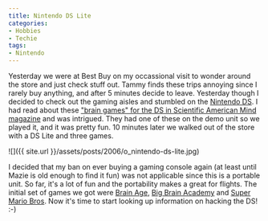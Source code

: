 ```yaml
---
title: Nintendo DS Lite
categories:
- Hobbies
- Techie
tags:
- Nintendo
---
```


Yesterday we were at Best Buy on my occassional visit to wonder around the store and just check stuff out. Tammy finds these trips annoying since I rarely buy anything, and after 5 minutes decide to leave. Yesterday though I decided to check out the gaming aisles and stumbled on the [Nintendo DS](http://www.nintendo.com/overviewds). I had read about these ["brain games" for the DS in Scientific American Mind magazine](http://www.sciam.com/article.cfm?articleID=00016C9D-2761-1477-9D3383414B7F0000&sc=I100478) and was intrigued. They had one of these on the demo unit so we played it, and it was pretty fun. 10 minutes later we walked out of the store with a DS Lite and three games.


![]({{ site.url }}/assets/posts/2006/o_nintendo-ds-lite.jpg)

I decided that my ban on ever buying a gaming console again (at least until Mazie is old enough to find it fun) was not applicable since this is a portable unit. So far, it's a lot of fun and the portability makes a great for flights. The initial set of games we got were [Brain Age](http://www.brainage.com/launch/index.jsp), [Big Brain Academy](http://www.bigbrainacademy.com/) and [Super Mario Bros](http://mario.nintendo.com/). Now it's time to start looking up information on hacking the DS! :-)
